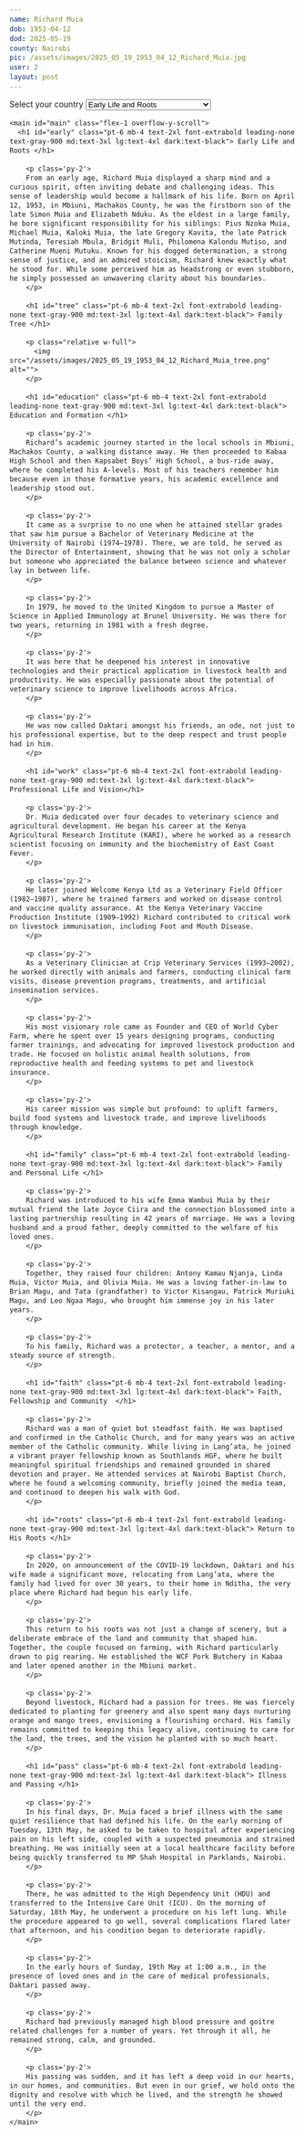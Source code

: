 ```yaml
---
name: Richard Muia
dob: 1953-04-12
dod: 2025-05-19
county: Nairobi
pic: /assets/images/2025_05_19_1953_04_12_Richard_Muia.jpg
user: 2
layout: post
---
```


<div class="flex flex-col h-screen overflow-hidden">
    <div class="">
        <label for="tabs" class="sr-only">Select your country</label>
        <select id="tabs" class="bg-gray-50 border border-gray-300 text-gray-900 text-sm rounded-lg focus:ring-blue-500 focus:border-blue-500 block w-full p-2.5 dark:bg-gray-700 dark:border-gray-600 dark:placeholder-gray-400 dark:text-white dark:focus:ring-blue-500 dark:focus:border-blue-500">
            <option value="early">Early Life and Roots</option>
            <option value="tree">Family Tree</option>
            <option value="education">Education and Formation</option>
            <option value="work">Professional Life and Vision</option>
            <option value="family">Family and Personal Life</option>
            <option value="faith">Faith, Fellowship and Community</option>
            <option value="roots">Return to His Roots</option>
            <option value="pass">Illness and Passing</option>
        </select>
    </div>

    <main id="main" class="flex-1 overflow-y-scroll">
      <h1 id="early" class="pt-6 mb-4 text-2xl font-extrabold leading-none text-gray-900 md:text-3xl lg:text-4xl dark:text-black"> Early Life and Roots </h1>

        <p class='py-2'>
        From an early age, Richard Muia displayed a sharp mind and a curious spirit, often inviting debate and challenging ideas. This sense of leadership would become a hallmark of his life. Born on April 12, 1953, in Mbiuni, Machakos County, he was the firstborn son of the late Simon Muia and Elizabeth Nduku. As the eldest in a large family, he bore significant responsibility for his siblings: Pius Nzoka Muia, Michael Muia, Kaloki Muia, the late Gregory Kavita, the late Patrick Mutinda, Teresiah Mbula, Bridgit Muli, Philomena Kalondu Mutiso, and Catherine Mueni Mutuku. Known for his dogged determination, a strong sense of justice, and an admired stoicism, Richard knew exactly what he stood for. While some perceived him as headstrong or even stubborn, he simply possessed an unwavering clarity about his boundaries. 
        </p>

        <h1 id="tree" class="pt-6 mb-4 text-2xl font-extrabold leading-none text-gray-900 md:text-3xl lg:text-4xl dark:text-black"> Family Tree </h1>

        <p class="relative w-full">
          <img src="/assets/images/2025_05_19_1953_04_12_Richard_Muia_tree.png" alt="">
        </p>

        <h1 id="education" class="pt-6 mb-4 text-2xl font-extrabold leading-none text-gray-900 md:text-3xl lg:text-4xl dark:text-black"> Education and Formation </h1>

        <p class='py-2'>
        Richard’s academic journey started in the local schools in Mbiuni, Machakos County, a walking distance away. He then proceeded to Kabaa High School and then Kapsabet Boys’ High School, a bus-ride away, where he completed his A-levels. Most of his teachers remember him because even in those formative years, his academic excellence and leadership stood out. 
        </p>

        <p class='py-2'>
        It came as a surprise to no one when he attained stellar grades that saw him pursue a Bachelor of Veterinary Medicine at the University of Nairobi (1974–1978). There, we are told, he served as the Director of Entertainment, showing that he was not only a scholar but someone who appreciated the balance between science and whatever lay in between life.
        </p>

        <p class='py-2'>
        In 1979, he moved to the United Kingdom to pursue a Master of Science in Applied Immunology at Brunel University. He was there for two years, returning in 1981 with a fresh degree. 
        </p>

        <p class='py-2'>
        It was here that he deepened his interest in innovative technologies and their practical application in livestock health and productivity. He was especially passionate about the potential of veterinary science to improve livelihoods across Africa. 
        </p>

        <p class='py-2'>
        He was now called Daktari amongst his friends, an ode, not just to his professional expertise, but to the deep respect and trust people had in him.
        </p>

        <h1 id="work" class="pt-6 mb-4 text-2xl font-extrabold leading-none text-gray-900 md:text-3xl lg:text-4xl dark:text-black"> Professional Life and Vision</h1>

        <p class='py-2'>
        Dr. Muia dedicated over four decades to veterinary science and agricultural development. He began his career at the Kenya Agricultural Research Institute (KARI), where he worked as a research scientist focusing on immunity and the biochemistry of East Coast Fever.
        </p>

        <p class='py-2'>
        He later joined Welcome Kenya Ltd as a Veterinary Field Officer (1982–1987), where he trained farmers and worked on disease control and vaccine quality assurance. At the Kenya Veterinary Vaccine Production Institute (1989–1992) Richard contributed to critical work on livestock immunisation, including Foot and Mouth Disease.
        </p>

        <p class='py-2'>
        As a Veterinary Clinician at Crip Veterinary Services (1993–2002), he worked directly with animals and farmers, conducting clinical farm visits, disease prevention programs, treatments, and artificial insemination services.
        </p>

        <p class='py-2'>
        His most visionary role came as Founder and CEO of World Cyber Farm, where he spent over 15 years designing programs, conducting farmer trainings, and advocating for improved livestock production and trade. He focused on holistic animal health solutions, from reproductive health and feeding systems to pet and livestock insurance.
        </p>

        <p class='py-2'>
        His career mission was simple but profound: to uplift farmers, build food systems and livestock trade, and improve livelihoods through knowledge. 
        </p>

        <h1 id="family" class="pt-6 mb-4 text-2xl font-extrabold leading-none text-gray-900 md:text-3xl lg:text-4xl dark:text-black"> Family and Personal Life </h1>

        <p class='py-2'>
        Richard was introduced to his wife Emma Wambui Muia by their mutual friend the late Joyce Ciira and the connection blossomed into a lasting partnership resulting in 42 years of marriage. He was a loving husband and a proud father, deeply committed to the welfare of his loved ones. 
        </p>

        <p class='py-2'>
        Together, they raised four children: Antony Kamau Njanja, Linda Muia, Victor Muia, and Olivia Muia. He was a loving father-in-law to Brian Magu, and Tata (grandfather) to Victor Kisangau, Patrick Muriuki Magu, and Leo Ngaa Magu, who brought him immense joy in his later years.
        </p>

        <p class='py-2'>
        To his family, Richard was a protector, a teacher, a mentor, and a steady source of strength. 
        </p>

        <h1 id="faith" class="pt-6 mb-4 text-2xl font-extrabold leading-none text-gray-900 md:text-3xl lg:text-4xl dark:text-black"> Faith, Fellowship and Community  </h1>

        <p class='py-2'> 
        Richard was a man of quiet but steadfast faith. He was baptised and confirmed in the Catholic Church, and for many years was an active member of the Catholic community. While living in Lang’ata, he joined a vibrant prayer fellowship known as Southlands HGF, where he built meaningful spiritual friendships and remained grounded in shared devotion and prayer. He attended services at Nairobi Baptist Church, where he found a welcoming community, briefly joined the media team, and continued to deepen his walk with God. 
        </p>

        <h1 id="roots" class="pt-6 mb-4 text-2xl font-extrabold leading-none text-gray-900 md:text-3xl lg:text-4xl dark:text-black"> Return to His Roots </h1>

        <p class='py-2'>
        In 2020, on announcement of the COVID-19 lockdown, Daktari and his wife made a significant move, relocating from Lang’ata, where the family had lived for over 30 years, to their home in Nditha, the very place where Richard had begun his early life.
        </p>

        <p class='py-2'>
        This return to his roots was not just a change of scenery, but a deliberate embrace of the land and community that shaped him. Together, the couple focused on farming, with Richard particularly drawn to pig rearing. He established the WCF Pork Butchery in Kabaa and later opened another in the Mbiuni market.
        </p>

        <p class='py-2'>
        Beyond livestock, Richard had a passion for trees. He was fiercely dedicated to planting for greenery and also spent many days nurturing orange and mango trees, envisioning a flourishing orchard. His family remains committed to keeping this legacy alive, continuing to care for the land, the trees, and the vision he planted with so much heart.
        </p>

        <h1 id="pass" class="pt-6 mb-4 text-2xl font-extrabold leading-none text-gray-900 md:text-3xl lg:text-4xl dark:text-black"> Illness and Passing </h1>

        <p class='py-2'>
        In his final days, Dr. Muia faced a brief illness with the same quiet resilience that had defined his life. On the early morning of Tuesday, 13th May, he asked to be taken to hospital after experiencing pain on his left side, coupled with a suspected pneumonia and strained breathing. He was initially seen at a local healthcare facility before being quickly transferred to MP Shah Hospital in Parklands, Nairobi.
        </p>

        <p class='py-2'>
        There, he was admitted to the High Dependency Unit (HDU) and transferred to the Intensive Care Unit (ICU). On the morning of Saturday, 18th May, he underwent a procedure on his left lung. While the procedure appeared to go well, several complications flared later that afternoon, and his condition began to deteriorate rapidly.
        </p>

        <p class='py-2'>
        In the early hours of Sunday, 19th May at 1:00 a.m., in the presence of loved ones and in the care of medical professionals, Daktari passed away.
        </p>

        <p class='py-2'>
        Richard had previously managed high blood pressure and goitre related challenges for a number of years. Yet through it all, he remained strong, calm, and grounded.
        </p>

        <p class='py-2'>
        His passing was sudden, and it has left a deep void in our hearts, in our homes, and communities. But even in our grief, we hold onto the dignity and resolve with which he lived, and the strength he showed until the very end.
        </p>
    </main>
    
</div>


<script>
    const selectElement = document.getElementById('tabs');
    const mainElement = document.getElementById('main');

    selectElement.addEventListener('change', function() {
        console.log(`You selected: ${selectElement.value}`);
        var option = document.getElementById(selectElement.value.toLowerCase()).offsetTop; 
        mainElement.scrollTo(0, (option - 40)); 
        console.log(`Jump to: ${option}`);
    });
</script>

